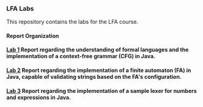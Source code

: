 ### LFA Labs

This repository contains the labs for the LFA course.

#### Report Organization
#### [Lab 1](src/main/resources/reports/LAB1.md) Report regarding the understanding of formal languages and the implementation of a context-free grammar (CFG) in Java.
#### [Lab 2](src/main/resources/reports/LAB2.md) Report regarding the implementation of a finite automaton (FA) in Java, capable of validating strings based on the FA's configuration.
#### [Lab 3](src/main/resources/reports/LAB3.md) Report regarding the implementation of a sample lexer for numbers and expressions in Java. 
